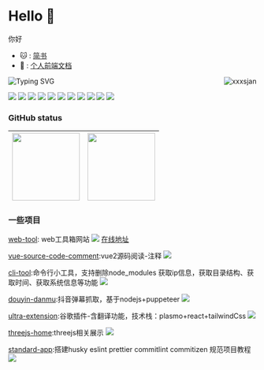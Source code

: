 # Hello 👋
你好
- 🐱 : [简书](https://www.jianshu.com/u/2b406a3be47b)
- 👻 : [个人前端文档](https://dolam.top/)

<!-- 访问量 -->
<a href="https://github.com/xxxsjan">
  <div align="right" >
    <img align="right" src="https://count.getloli.com/get/@:xxxsjan" alt="xxxsjan" />
  </div>
</a>


![Typing SVG](https://readme-typing-svg.herokuapp.com?font=DynaPuff&size=20&pause=1000&color=9999FF&center=true&vCenter=true&width=500&height=22&lines=再多看一眼就会爆炸++++++💥)

<!-- icon -->

![](https://img.shields.io/badge/-Nodejs-43853d?style=flat-square&logo=Node.js&logoColor=white) 
![](https://img.shields.io/badge/-WebRTC-008000?style=flat-square&logo=WebRTC&labelColor=90EE90&color=fff) 
![](https://img.shields.io/badge/-JavaScript-e5cd0c?style=flat-square&logo=JavaScript&labelColor=f7df1e&logoColor=000) 
![](https://img.shields.io/badge/-TypeScript-3178C6?style=flat-square&logo=TypeScript&logoColor=white&color=blue) 
![](https://img.shields.io/badge/-Vue.js-29beb0?style=flat-square&logo=vue.js&labelColor=ffffff&color=4FC08D) 
![](https://img.shields.io/badge/-React-29beb0?style=flat-square&logo=React&labelColor=ffffff&color=61DAFB) 
![](https://img.shields.io/badge/-WebPack-1C78C0?style=flat-square&logo=WebPack&logoColor=white) 
![](https://img.shields.io/badge/-Electron-white?style=flat-square&logo=electron&logoColor=white&color=47848F) 
![](https://img.shields.io/badge/-Three.js-000000?style=flat-square&logo=Three.js) 
![](https://img.shields.io/badge/-MiniProgram-008000?style=flat-square&logo=WeChat&labelColor=fff&color=07C160) 
![](https://img.shields.io/badge/-Docker-white?style=flat-square&logo=Docker&labelColor=2496ED&color=2496ED&logoColor=white) 

### GitHub status

<!-- ![](https://github-readme-stats.vercel.app/api?username=xxxsjan&show_icons=truee&include_all_commits=true&theme=onedark&hide=prs)  -->
<!-- ![](https://github-readme-activity-graph.cyclic.app/graph?username=xxxsjan&theme=github) -->
<!-- | ![](https://github-readme-stats.vercel.app/api?username=xxxsjan&show_icons=truee&include_all_commits=true&theme=onedark&hide=prs) | ![](https://github-readme-stats.vercel.app/api/top-langs/?username=xxxsjan&layout=compact&show_icons=truee&include_all_commits=true&theme=onedark&card_width=230) |
| ---- | ---- |  -->
| <img align="" height="137px" src="https://github-readme-stats.vercel.app/api?username=xxxsjan&hide_title=true&hide_border=true&show_icons=true&include_all_commits=true&line_height=21&bg_color=0,EC6C6C,FFD479,FFFC79,73FA79&theme=graywhite&locale=cn" /> | <img align="" height="137px" src="https://github-readme-stats.vercel.app/api/top-langs/?username=xxxsjan&hide_title=true&hide_border=true&layout=compact&bg_color=0,73FA79,73FDFF,D783FF&theme=graywhite&locale=cn" /> |
| ---- | ---- |

<!-- 贪吃蛇 -->
<!-- [![img](https://raw.githubusercontent.com/thinkingthigh/thinkingthigh/main/assets/github-contribution-grid-snake.svg)](https://raw.githubusercontent.com/thinkingthigh/thinkingthigh/main/assets/github-contribution-grid-snake.svg) -->

<!-- 个人&仓库信息 -->
<!-- <img width="50%" align="right" src="https://github-readme-stats.vercel.app/api?username=xxxsjan&include_all_commits=true&show_icons=true&theme=chartreuse-dark" /> -->


### 一些项目

[web-tool](https://github.com/xxxsjan/web-tool): web工具箱网站   [![](https://img.shields.io/github/stars/xxxsjan/web-tool)](https://github.com/xxxsjan/web-tool)  [在线地址](https://web-tool.dolam.top)


[vue-source-code-comment](https://github.com/xxxsjan/vue-source-code-comment):vue2源码阅读-注释 [![](https://img.shields.io/github/stars/xxxsjan/vue-source-code-comment)](https://github.com/xxxsjan/vue-source-code-comment)

[cli-tool](https://github.com/xxxsjan/cli-tool):命令行小工具，支持删除node_modules 获取ip信息，获取目录结构、获取时间、获取系统信息等功能
[![](https://img.shields.io/github/stars/xxxsjan/cli-tool)](https://github.com/xxxsjan/cli-tool) 

[douyin-danmu](https://github.com/xxxsjan/douyin-danmu):抖音弹幕抓取，基于nodejs+puppeteer
[![](https://img.shields.io/github/stars/xxxsjan/douyin-danmu)](https://github.com/xxxsjan/douyin-danmu) 


[ultra-extension](https://github.com/xxxsjan/ultra-extension):谷歌插件-含翻译功能，技术栈：plasmo+react+tailwindCss 
[![](https://img.shields.io/github/stars/xxxsjan/ultra-extension)](https://github.com/xxxsjan/ultra-extension) 

[threejs-home](https://github.com/xxxsjan/threejs-home):threejs相关展示 
[![](https://img.shields.io/github/stars/xxxsjan/threejs-home)](https://github.com/xxxsjan/threejs-home) 

[standard-app](https://github.com/xxxsjan/standard-app):搭建husky eslint prettier commitlint commitizen 规范项目教程 
[![](https://img.shields.io/github/stars/xxxsjan/standard-app)](https://github.com/xxxsjan/standard-app) 

